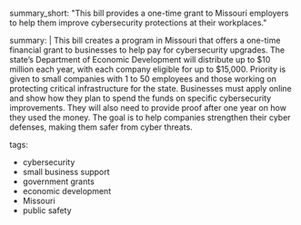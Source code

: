 summary_short: "This bill provides a one-time grant to Missouri employers to help them improve cybersecurity protections at their workplaces."

summary: |
  This bill creates a program in Missouri that offers a one-time financial grant to businesses to help pay for cybersecurity upgrades. The state’s Department of Economic Development will distribute up to $10 million each year, with each company eligible for up to $15,000. Priority is given to small companies with 1 to 50 employees and those working on protecting critical infrastructure for the state. Businesses must apply online and show how they plan to spend the funds on specific cybersecurity improvements. They will also need to provide proof after one year on how they used the money. The goal is to help companies strengthen their cyber defenses, making them safer from cyber threats.

tags:
  - cybersecurity
  - small business support
  - government grants
  - economic development
  - Missouri
  - public safety
